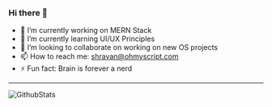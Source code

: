 ### Hi there 👋


- 🔭 I’m currently working on MERN Stack
- 🌱 I’m currently learning UI/UX Principles
- 👯 I’m looking to collaborate on working on new OS projects
- 📫 How to reach me: shravan@ohmyscript.com
- ⚡ Fun fact: Brain is forever a nerd

---
![GithubStats](https://github-readme-stats.vercel.app/api?username=shravan20&show_icons=true&theme=radical)
